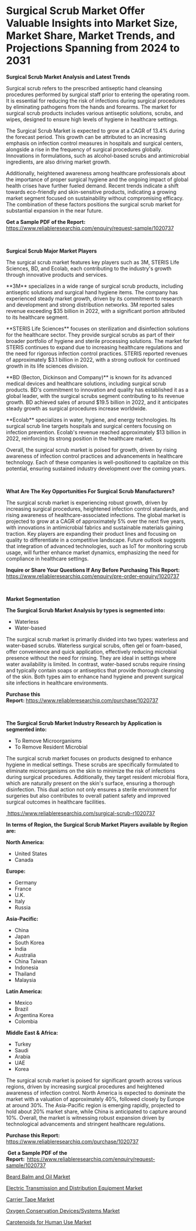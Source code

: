 <p><h1>Surgical Scrub Market Offer Valuable Insights into Market Size, Market Share, Market Trends, and Projections Spanning from 2024 to 2031</h1></p><p><strong>Surgical Scrub Market Analysis and Latest Trends</strong></p>
<p><p>Surgical scrub refers to the prescribed antiseptic hand cleansing procedures performed by surgical staff prior to entering the operating room. It is essential for reducing the risk of infections during surgical procedures by eliminating pathogens from the hands and forearms. The market for surgical scrub products includes various antiseptic solutions, scrubs, and wipes, designed to ensure high levels of hygiene in healthcare settings.</p><p>The Surgical Scrub Market is expected to grow at a CAGR of 13.4% during the forecast period. This growth can be attributed to an increasing emphasis on infection control measures in hospitals and surgical centers, alongside a rise in the frequency of surgical procedures globally. Innovations in formulations, such as alcohol-based scrubs and antimicrobial ingredients, are also driving market growth. </p><p>Additionally, heightened awareness among healthcare professionals about the importance of proper surgical hygiene and the ongoing impact of global health crises have further fueled demand. Recent trends indicate a shift towards eco-friendly and skin-sensitive products, indicating a growing market segment focused on sustainability without compromising efficacy. The combination of these factors positions the surgical scrub market for substantial expansion in the near future.</p></p>
<p><strong>Get a Sample PDF of the Report:&nbsp;</strong> <a href="https://www.reliableresearchiq.com/enquiry/request-sample/1020737?utm_campaign=1121&utm_medium=2&utm_source=Github&utm_content=ia&utm_term=02102024&utm_id=surgical-scrub">https://www.reliableresearchiq.com/enquiry/request-sample/1020737</a></p>
<p>&nbsp;</p>
<p><strong>Surgical Scrub Major Market Players</strong></p>
<p><p>The surgical scrub market features key players such as 3M, STERIS Life Sciences, BD, and Ecolab, each contributing to the industry's growth through innovative products and services.</p><p>**3M** specializes in a wide range of surgical scrub products, including antiseptic solutions and surgical hand hygiene items. The company has experienced steady market growth, driven by its commitment to research and development and strong distribution networks. 3M reported sales revenue exceeding $35 billion in 2022, with a significant portion attributed to its healthcare segment.</p><p>**STERIS Life Sciences** focuses on sterilization and disinfection solutions for the healthcare sector. They provide surgical scrubs as part of their broader portfolio of hygiene and sterile processing solutions. The market for STERIS continues to expand due to increasing healthcare regulations and the need for rigorous infection control practices. STERIS reported revenues of approximately $3.1 billion in 2022, with a strong outlook for continued growth in its life sciences division.</p><p>**BD (Becton, Dickinson and Company)** is known for its advanced medical devices and healthcare solutions, including surgical scrub products. BD's commitment to innovation and quality has established it as a global leader, with the surgical scrubs segment contributing to its revenue growth. BD achieved sales of around $19.5 billion in 2022, and it anticipates steady growth as surgical procedures increase worldwide.</p><p>**Ecolab** specializes in water, hygiene, and energy technologies. Its surgical scrub line targets hospitals and surgical centers focusing on infection prevention. Ecolab's revenue reached approximately $13 billion in 2022, reinforcing its strong position in the healthcare market.</p><p>Overall, the surgical scrub market is poised for growth, driven by rising awareness of infection control practices and advancements in healthcare technology. Each of these companies is well-positioned to capitalize on this potential, ensuring sustained industry development over the coming years.</p></p>
<p>&nbsp;</p>
<p><strong>What Are The Key Opportunities For Surgical Scrub Manufacturers?</strong></p>
<p><p>The surgical scrub market is experiencing robust growth, driven by increasing surgical procedures, heightened infection control standards, and rising awareness of healthcare-associated infections. The global market is projected to grow at a CAGR of approximately 5% over the next five years, with innovations in antimicrobial fabrics and sustainable materials gaining traction. Key players are expanding their product lines and focusing on quality to differentiate in a competitive landscape. Future outlook suggests that integration of advanced technologies, such as IoT for monitoring scrub usage, will further enhance market dynamics, emphasizing the need for compliance in healthcare settings.</p></p>
<p><strong>Inquire or Share Your Questions If Any Before Purchasing This Report:</strong> <a href="https://www.reliableresearchiq.com/enquiry/pre-order-enquiry/1020737?utm_campaign=1121&utm_medium=2&utm_source=Github&utm_content=ia&utm_term=02102024&utm_id=surgical-scrub">https://www.reliableresearchiq.com/enquiry/pre-order-enquiry/1020737</a></p>
<p>&nbsp;</p>
<p><strong>Market Segmentation</strong></p>
<p><strong>The Surgical Scrub Market Analysis by types is segmented into:</strong></p>
<p><ul><li>Waterless</li><li>Water-based</li></ul></p>
<p><p>The surgical scrub market is primarily divided into two types: waterless and water-based scrubs. Waterless surgical scrubs, often gel or foam-based, offer convenience and quick application, effectively reducing microbial presence without the need for rinsing. They are ideal in settings where water availability is limited. In contrast, water-based scrubs require rinsing and typically contain soaps or antiseptics that provide thorough cleansing of the skin. Both types aim to enhance hand hygiene and prevent surgical site infections in healthcare environments.</p></p>
<p><strong>Purchase this Report:&nbsp;</strong><a href="https://www.reliableresearchiq.com/purchase/1020737?utm_campaign=1121&utm_medium=2&utm_source=Github&utm_content=ia&utm_term=02102024&utm_id=surgical-scrub">https://www.reliableresearchiq.com/purchase/1020737</a></p>
<p>&nbsp;</p>
<p><strong>The Surgical Scrub Market Industry Research by Application is segmented into:</strong></p>
<p><ul><li>To Remove Microorganisms</li><li>To Remove Resident Microbial</li></ul></p>
<p><p>The surgical scrub market focuses on products designed to enhance hygiene in medical settings. These scrubs are specifically formulated to eliminate microorganisms on the skin to minimize the risk of infections during surgical procedures. Additionally, they target resident microbial flora, which are naturally present on the skin's surface, ensuring a thorough disinfection. This dual action not only ensures a sterile environment for surgeries but also contributes to overall patient safety and improved surgical outcomes in healthcare facilities.</p></p>
<p><a href="https://www.reliableresearchiq.com/surgical-scrub-r1020737?utm_campaign=1121&utm_medium=2&utm_source=Github&utm_content=ia&utm_term=02102024&utm_id=surgical-scrub">&nbsp;https://www.reliableresearchiq.com/surgical-scrub-r1020737</a></p>
<p><strong>In terms of Region, the Surgical Scrub Market Players available by Region are:</strong></p>
<p>
    <p> <strong> North America: </strong>
        <ul>
            <li>United States</li>
            <li>Canada</li>
        </ul>
        </p> 
    <p> <strong> Europe: </strong>
        <ul>
            <li>Germany</li>
            <li>France</li>
            <li>U.K.</li>
            <li>Italy</li>
            <li>Russia</li>
        </ul>
        </p> 
    <p> <strong> Asia-Pacific: </strong>
        <ul>
            <li>China</li>
            <li>Japan</li>
            <li>South Korea</li>
            <li>India</li>
            <li>Australia</li>
            <li>China Taiwan</li>
            <li>Indonesia</li>
            <li>Thailand</li>
            <li>Malaysia</li>
        </ul>
        </p> 
    <p> <strong> Latin America: </strong>
        <ul>
            <li>Mexico</li>
            <li>Brazil</li>
            <li>Argentina Korea</li>
            <li>Colombia</li>
        </ul>
        </p> 
    <p> <strong> Middle East & Africa: </strong>
        <ul>
            <li>Turkey</li>
            <li>Saudi</li>
            <li>Arabia</li>
            <li>UAE</li>
            <li>Korea</li>
        </ul>
    </p>
    </p>
<p><p>The surgical scrub market is poised for significant growth across various regions, driven by increasing surgical procedures and heightened awareness of infection control. North America is expected to dominate the market with a valuation of approximately 40%, followed closely by Europe at around 30%. The Asia-Pacific region is emerging rapidly, projected to hold about 20% market share, while China is anticipated to capture around 10%. Overall, the market is witnessing robust expansion driven by technological advancements and stringent healthcare regulations.</p></p>
<p><strong>Purchase this Report: </strong><a href="https://www.reliableresearchiq.com/purchase/1020737?utm_campaign=1121&utm_medium=2&utm_source=Github&utm_content=ia&utm_term=02102024&utm_id=surgical-scrub">https://www.reliableresearchiq.com/purchase/1020737</a></p>
<p>&nbsp;<strong>Get a Sample PDF of the Report:&nbsp;&nbsp;</strong><a href="https://www.reliableresearchiq.com/enquiry/request-sample/1020737?utm_campaign=1121&utm_medium=2&utm_source=Github&utm_content=ia&utm_term=02102024&utm_id=surgical-scrub">https://www.reliableresearchiq.com/enquiry/request-sample/1020737</a></p>
<p><strong></strong></p>
<p><p><a href="https://issuu.com/reportprime-2/docs/beard-balm-and-oil-market-size-2030_bcbf277ebc3993?utm_campaign=1121&utm_medium=2&utm_source=Github&utm_content=ia&utm_term=02102024&utm_id=surgical-scrub">Beard Balm and Oil Market</a></p><p><a href="https://github.com/kaufmannDavid16/Market-Research-Report-List-1/blob/main/electric-transmission-and-distribution-equipment-market.md?utm_campaign=1121&utm_medium=2&utm_source=Github&utm_content=ia&utm_term=02102024&utm_id=surgical-scrub">Electric Transmission and Distribution Equipment Market</a></p><p><a href="https://www.linkedin.com/pulse/what-current-future-prospects-carrier-tape-market-analysis-z0b1c?trackingId=Y%2Fa%2BHVXwRhGWzz27v0sq8w%3D%3D&utm_campaign=1121&utm_medium=2&utm_source=Github&utm_content=ia&utm_term=02102024&utm_id=surgical-scrub">Carrier Tape Market</a></p><p><a href="https://github.com/Alanbrewer218/Market-Research-Report-List-1/blob/main/oxygen-conservation-devicessystems-market.md?utm_campaign=1121&utm_medium=2&utm_source=Github&utm_content=ia&utm_term=02102024&utm_id=surgical-scrub">Oxygen Conservation Devices/Systems Market</a></p><p><a href="https://issuu.com/reportprime-2/docs/carotenoids-for-human-use-market-si_0e63c47ed84303?utm_campaign=1121&utm_medium=2&utm_source=Github&utm_content=ia&utm_term=02102024&utm_id=surgical-scrub">Carotenoids for Human Use Market</a></p></p>